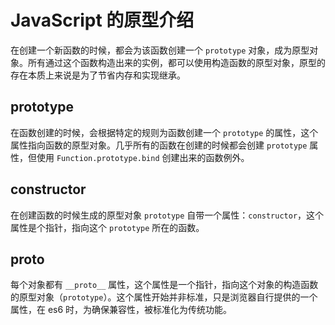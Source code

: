 # JavaScript 的原型介绍

在创建一个新函数的时候，都会为该函数创建一个 `prototype` 对象，成为原型对象。所有通过这个函数构造出来的实例，都可以使用构造函数的原型对象，原型的存在本质上来说是为了节省内存和实现继承。

## prototype

在函数创建的时候，会根据特定的规则为函数创建一个 `prototype` 的属性，这个属性指向函数的原型对象。几乎所有的函数在创建的时候都会创建 `prototype` 属性，但使用 `Function.prototype.bind` 创建出来的函数例外。

## constructor

在创建函数的时候生成的原型对象 `prototype` 自带一个属性：`constructor`，这个属性是个指针，指向这个 `prototype` 所在的函数。

## __proto__

每个对象都有 `__proto__` 属性，这个属性是一个指针，指向这个对象的构造函数的原型对象（`prototype`）。这个属性开始并非标准，只是浏览器自行提供的一个属性，在 es6 时，为确保兼容性，被标准化为传统功能。
